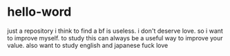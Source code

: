# hello-word
just a repository
i think to find a bf is useless.
i don't deserve love.
so i want to improve myself.
to study this can always be a useful way to improve your value.
also want to study english and japanese
fuck love
